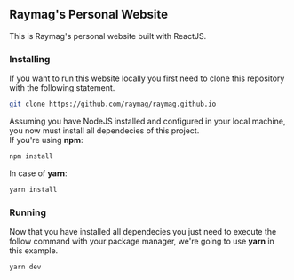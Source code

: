 ## Raymag's Personal Website
This is Raymag's personal website built with ReactJS.  

### Installing
If you want to run this website locally you first need to clone this repository with the following statement.  
```bash
git clone https://github.com/raymag/raymag.github.io
```
Assuming you have NodeJS installed and configured in your local machine, you now must install all dependecies of this project.  
If you're using **npm**:  
```bash
npm install
```
In case of **yarn**:
```bash
yarn install
```
### Running
Now that you have installed all dependecies you just need to execute the follow command with your package manager, we're going to use **yarn** in this example.
```bash
yarn dev
```
